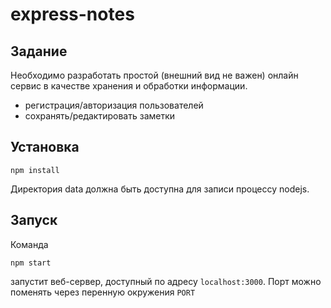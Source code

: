 # express-notes

## Задание
Необходимо разработать простой (внешний вид не важен) онлайн сервис в качестве хранения и обработки информации.
- регистрация/авторизация пользователей
- сохранять/редактировать заметки

## Установка
```
npm install
```
Директория data должна быть доступна для записи процессу nodejs.

## Запуск
Команда
```
npm start
```
запустит веб-сервер, доступный по адресу `localhost:3000`. Порт можно поменять через перенную окружения `PORT`
